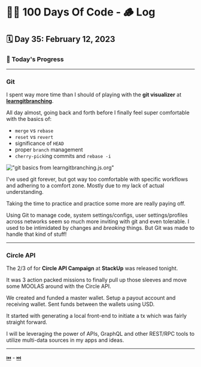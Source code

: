 # 👨‍💻 100 Days Of Code - 🪵 Log

## 🗓️ Day 35: February 12, 2023

### **🥵 Today's Progress**

***

### **Git**

I spent way more time than I should of playing with the **git visualizer** at [**learngitbranching**](https://learngitbranching.js.org/).

All day almost, going back and forth before I finally feel super comfortable with the basics of:

- `merge` vs `rebase`
- `reset` vs `revert`
- significance of `HEAD`
- proper `branch` management
- `cherry-pick`ing commits and `rebase -i`

!["git basics from learngitbranching.js.org"](https://i.imgur.com/gMpinQl.png)

I've used git forever, but got way too comfortable with specific workflows and adhering to a comfort zone. Mostly due to my lack of actual understanding.

Taking the time to practice and practice some more are really paying off.

Using Git to manage code, system settings/configs, user settings/profiles across networks seem so much more inviting with git and even tolerable. I used to be intimidated by changes and *breaking* things. But Git was made to handle that kind of stuff!

***

### **Circle API**

The 2/3 of for **Circle API Campaign** at **StackUp** was released tonight.

It was 3 action packed missions to finally pull up those sleeves and move some MOOLAS around with the Circle API.

We created and funded a master wallet. Setup a payout account and receiving wallet. Sent funds between the wallets using USD.

It started with generating a local front-end to initiate a tx which was fairly straight forward.

I will be leveraging the power of APIs, GraphQL and other REST/RPC tools to utilize multi-data sources in my apps and ideas.

***

[⏮️](034.md) - [⏭️](036.md)
